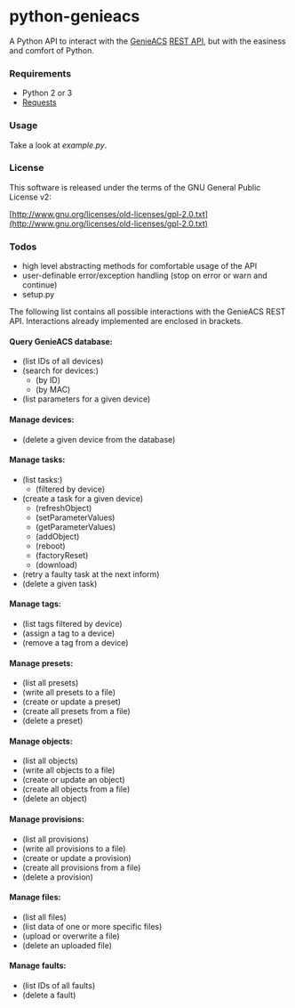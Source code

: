 # python-genieacs

A Python API to interact with the [GenieACS](https://github.com/zaidka/genieacs) [REST API](https://github.com/zaidka/genieacs/wiki/API-Reference), but with the easiness and comfort of Python.

### Requirements

* Python 2 or 3
* [Requests](http://python-requests.org/)

### Usage

Take a look at *example.py*.

### License

This software is released under the terms of the
GNU General Public License v2:

[http://www.gnu.org/licenses/old-licenses/gpl-2.0.txt](http://www.gnu.org/licenses/old-licenses/gpl-2.0.txt)

### Todos

* high level abstracting methods for comfortable usage of the API
* user-definable error/exception handling (stop on error or warn and continue)
* setup.py

The following list contains all possible interactions with the GenieACS REST API. Interactions already implemented are enclosed in brackets.

#### Query GenieACS database:

* (list IDs of all devices)
* (search for devices:)
  * (by ID)
  * (by MAC)
* (list parameters for a given device)

#### Manage devices:

* (delete a given device from the database)

#### Manage tasks:

* (list tasks:)
  * (filtered by device)
* (create a task for a given device)
  * (refreshObject)
  * (setParameterValues)
  * (getParameterValues)
  * (addObject)
  * (reboot)
  * (factoryReset)
  * (download)
* (retry a faulty task at the next inform)
* (delete a given task)

#### Manage tags:

* (list tags filtered by device)
* (assign a tag to a device)
* (remove a tag from a device)

#### Manage presets:

* (list all presets)
* (write all presets to a file)
* (create or update a preset)
* (create all presets from a file)
* (delete a preset)

#### Manage objects:

* (list all objects)
* (write all objects to a file)
* (create or update an object)
* (create all objects from a file)
* (delete an object)

#### Manage provisions:

* (list all provisions)
* (write all provisions to a file)
* (create or update a provision)
* (create all provisions from a file)
* (delete a provision)

#### Manage files:

* (list all files)
* (list data of one or more specific files)
* (upload or overwrite a file)
* (delete an uploaded file)

#### Manage faults:

* (list IDs of all faults)
* (delete a fault)